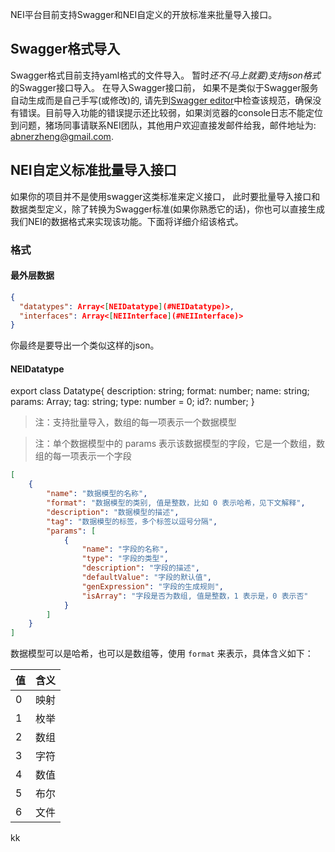 NEI平台目前支持Swagger和NEI自定义的开放标准来批量导入接口。

## Swagger格式导入

Swagger格式目前支持yaml格式的文件导入。 暂时*还不(马上就要)支持json格式*的Swagger接口导入。
在导入Swagger接口前， 如果不是类似于Swagger服务自动生成而是自己手写(或修改)的, 请先到[Swagger editor](https://swagger.io/swagger-editor/)中检查该规范，确保没有错误。目前导入功能的错误提示还比较弱，如果浏览器的console日志不能定位到问题，猪场同事请联系NEI团队，其他用户欢迎直接发邮件给我，邮件地址为: abnerzheng@gmail.com.


## NEI自定义标准批量导入接口

如果你的项目并不是使用swagger这类标准来定义接口， 此时要批量导入接口和数据类型定义，除了转换为Swagger标准(如果你熟悉它的话)，你也可以直接生成我们NEI的数据格式来实现该功能。下面将详细介绍该格式。

### 格式
#### 最外层数据

```json
{
  "datatypes": Array<[NEIDatatype](#NEIDatatype)>,
  "interfaces": Array<[NEIInterface](#NEIInterface)>
}
```

你最终是要导出一个类似这样的json。

#### NEIDatatype
export class Datatype{
    description: string;
    format: number;
    name: string;
    params: Array<Parameter>;
    tag: string;
    type: number = 0;
    id?: number;
}



> 注：支持批量导入，数组的每一项表示一个数据模型

> 注：单个数据模型中的 params 表示该数据模型的字段，它是一个数组，数组的每一项表示一个字段

```json
[
    {
        "name": "数据模型的名称",
        "format": "数据模型的类别, 值是整数，比如 0 表示哈希，见下文解释",
        "description": "数据模型的描述",
        "tag": "数据模型的标签，多个标签以逗号分隔",
        "params": [
            {
                "name": "字段的名称",
                "type": "字段的类型",
                "description": "字段的描述",
                "defaultValue": "字段的默认值",
                "genExpression": "字段的生成规则",
                "isArray": "字段是否为数组, 值是整数，1 表示是，0 表示否"
            }
        ]
    }
]
```

数据模型可以是哈希，也可以是数组等，使用 `format` 来表示，具体含义如下：

| 值 | 含义 |
| :--- | :--- |
| 0 | 映射 |
| 1 | 枚举 |
| 2 | 数组 |
| 3 | 字符 |
| 4 | 数值 |
| 5 | 布尔 |
| 6 | 文件 |
kk
